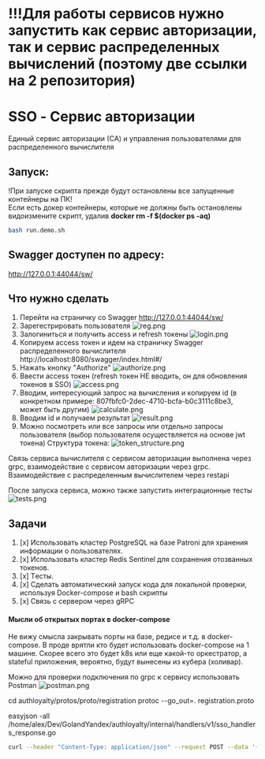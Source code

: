 # !!!Для работы сервисов нужно запустить как сервис авторизации, так и сервис распределенных вычислений (поэтому две ссылки на 2 репозитория)

# SSO  - Сервис авторизации

Единый сервис авторизации (СА) и управления пользователями для распределенного вычислителя

## Запуск:

!При запуске скрипта прежде будут остановлены все запущенные контейнеры на ПК!  
Если есть докер контейнеры, которые не должны быть остановлены видоизмените скрипт, удалив  **docker rm -f $(docker ps -aq)** 

```bash
bash run.demo.sh 
```

## Swagger доступен по адресу:
http://127.0.0.1:44044/sw/

## Что нужно сделать 
1. Перейти на страничку со Swagger  http://127.0.0.1:44044/sw/
2. Зарегестрировать пользователя 
![reg.png](docs%2Freg.png)
3. Залогиниться и получить access и refresh токены
![login.png](docs%2Flogin.png)
4. Копируем access токен и идем на страничку Swagger распределенного вычислителя http://localhost:8080/swagger/index.html#/
5. Нажать кнопку "Authorize"
![authorize.png](docs%2Fauthorize.png)
6. Ввести access токен  (refresh токен НЕ вводить, он для обновления токенов в SSO)
![access.png](docs%2Faccess.png)
7. Вводим, интересующий запрос на вычисления и копируем id (в конкретном примере: 807fbfc0-2dec-4710-bcfa-b0c3111c8be3, может быть другим)
![calculate.png](docs%2Fcalculate.png)
8. Вводим id и получаем результат 
![result.png](docs%2Fresult.png)
9. Можно посмотреть или все запросы или отдельно запросы пользователя (выбор пользователя осуществляется на основе jwt токена)
Структура токена: 
![token_structure.png](docs%2Ftoken_structure.png)

Связь сервиса вычислителя с сервисом авторизации выполнена через grpc, взаимодействие с сервисом авторизации через  grpc. Взаимодействие с распределенным вычислителем через restapi

После запуска сервиса, можно также запустить интеграционные тесты
![tests.png](docs%2Ftests.png)

## Задачи 
1. [x] Использовать кластер PostgreSQL на базе Patroni для хранения информации о пользователях.
2. [x] Использовать кластер Redis Sentinel для сохранения отозванных токенов.
4. [x] Tесты.
5. [x] Сделать автоматический запуск кода для локальной проверки, используя Docker-compose и bash скрипты
6. [x] Связь с сервером через gRPC





#### Мысли об открытых портах в docker-compose
Не вижу смысла закрывать порты на базе, редисе и т.д. в docker-compose.
В проде врятли кто будет использовать docker-compose на 1 машине. Скорее всего 
это будет k8s или еще какой-то оркестратор, а stateful приложения, вероятно, будут
вынесены из кубера (холивар). 

Можно для  проверки подключения по grpc к сервису использовать  Postman
![postman.png](docs%2Fpostman.png)


cd authloyalty/protos/proto/registration
protoc --go_out=. registration.proto

easyjson -all /home/alex/Dev/GolandYandex/authloyalty/internal/handlers/v1/sso_handlers_response.go 


```bash
curl --header "Content-Type: application/json" --request POST --data '{"email":"test@test","password":"test"}' http://localhost:8000/auth/login
```